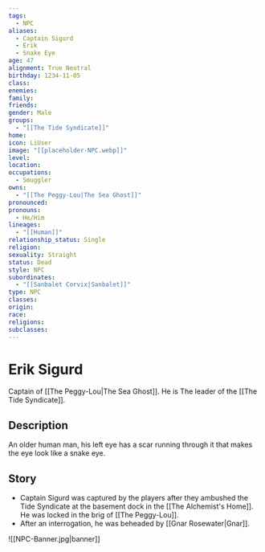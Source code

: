 ```yaml
---
tags:
  - NPC
aliases:
  - Captain Sigurd
  - Erik
  - Snake Eye
age: 47
alignment: True Neutral
birthday: 1234-11-05
class: 
enemies: 
family: 
friends: 
gender: Male
groups:
  - "[[The Tide Syndicate]]"
home: 
icon: LiUser
image: "[[placeholder-NPC.webp]]"
level: 
location: 
occupations:
  - Smuggler
owns:
  - "[[The Peggy-Lou|The Sea Ghost]]"
pronounced: 
pronouns:
  - He/Him
lineages:
  - "[[Human]]"
relationship_status: Single
religion: 
sexuality: Straight
status: Dead
style: NPC
subordinates:
  - "[[Sanbalet Corvix|Sanbalet]]"
type: NPC
classes: 
origin: 
race: 
religions: 
subclasses: 
---
```


# Erik Sigurd

Captain of [[The Peggy-Lou|The Sea Ghost]]. He is The leader of the [[The Tide Syndicate]].

## Description

An older human man, his left eye has a scar running through it that makes the eye look like a snake eye.

## Story

- Captain Sigurd was captured by the players after they ambushed the Tide Syndicate at the basement dock in the [[The Alchemist's Home]]. He was locked in the brig of [[The Peggy-Lou]].
- After an interrogation, he was beheaded by [[Gnar Rosewater|Gnar]].


![[NPC-Banner.jpg|banner]]

